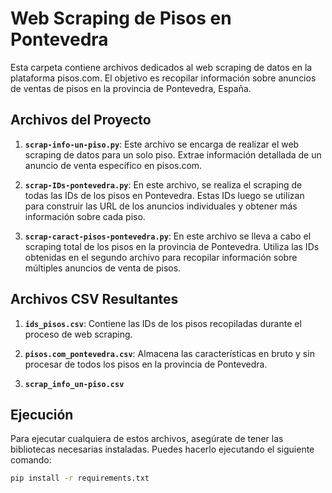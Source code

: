 # Web Scraping de Pisos en Pontevedra

Esta carpeta contiene archivos dedicados al web scraping de datos en la plataforma pisos.com. El objetivo es recopilar información sobre anuncios de ventas de pisos en la provincia de Pontevedra, España.

## Archivos del Proyecto

1. **`scrap-info-un-piso.py`**: Este archivo se encarga de realizar el web scraping de datos para un solo piso. Extrae información detallada de un anuncio de venta específico en pisos.com.

2. **`scrap-IDs-pontevedra.py`**: En este archivo, se realiza el scraping de todas las IDs de los pisos en Pontevedra. Estas IDs luego se utilizan para construir las URL de los anuncios individuales y obtener más información sobre cada piso.

3. **`scrap-caract-pisos-pontevedra.py`**: En este archivo se lleva a cabo el scraping total de los pisos en la provincia de Pontevedra. Utiliza las IDs obtenidas en el segundo archivo para recopilar información sobre múltiples anuncios de venta de pisos.

## Archivos CSV Resultantes

1. **`ids_pisos.csv`**: Contiene las IDs de los pisos recopiladas durante el proceso de web scraping.

2. **`pisos.com_pontevedra.csv`**: Almacena las características en bruto y sin procesar de todos los pisos en la provincia de Pontevedra.
  
3. **`scrap_info_un-piso.csv`**

## Ejecución

Para ejecutar cualquiera de estos archivos, asegúrate de tener las bibliotecas necesarias instaladas. Puedes hacerlo ejecutando el siguiente comando:

```bash
pip install -r requirements.txt
